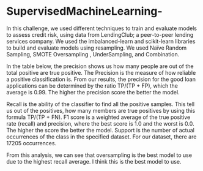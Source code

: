 # SupervisedMachineLearning-

In this challenge, we used different techniques to train and evaluate models to assess credit risk, using data from LendingClub; a peer-to-peer lending services company. We used the imbalanced-learn and scikit-learn libraries to build and evaluate models using resampling. We used Naïve Random Sampling, SMOTE Oversampling , UnderSampling, and Combination.

In the table below, the precision shows us how many people are out of the total positive are true positive. The Precision is the measure of how reliable a positive classification is. From our results, the precision for the good loan applications can be determined by the ratio TP/(TP + FP), which the average is 0.99. The higher the precision score the better the model.  

Recall is the ability of the classifier to find all the positive samples. This tell us out of the positives, how many members are true positives by using this formula TP/(TP + FN). F1 score is a weighted average of the true positive rate (recall) and precision, where the best score is 1.0 and the worst is 0.0. The higher the score the better the model. Support is the number of actual occurrences of the class in the specified dataset. For our dataset, there are 17205 occurrences.

From this analysis, we can see that oversampling is the best model to use due to the highest recall average. I think this is the best model to use.  
